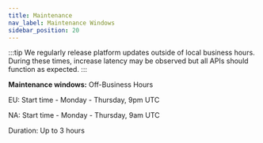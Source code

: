 ```yaml
---
title: Maintenance
nav_label: Maintenance Windows
sidebar_position: 20
---
```


:::tip
We regularly release platform updates outside of local business hours. During these times, increase latency may be observed but all APIs should function as expected.
:::

**Maintenance windows:** Off-Business Hours

EU: Start time - Monday - Thursday, 9pm UTC

NA: Start time - Monday - Thursday, 9am UTC

Duration: Up to 3 hours
